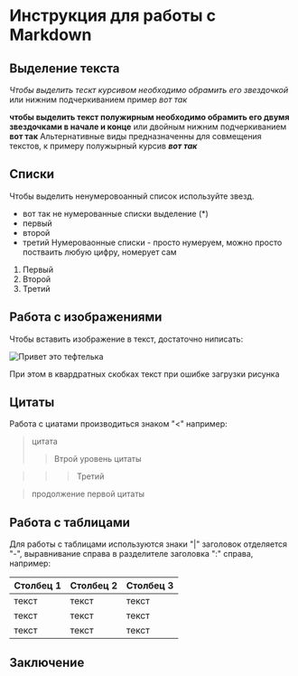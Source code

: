 # Инструкция для работы с Markdown

##  Выделение текста
*Чтобы выделить тескт курсивом необходимо обрамить его звездочкой* или нижним подчеркиванием пример _вот так_

**чтобы выделить текст полужирным необходимо обрамить его двумя звездочками в начале и конце** или двойным нижним подчеркиванием __вот так__
Альтернативные виды предназначенны для совмещения текстов, к примеру полужырный курсив _**вот так**_

## Списки

Чтобы выделить ненумеровоанный список используйте звезд. 
* вот так
не нумерованные списки выделение (*)
* первый 
* второй
* третий
Нумероваонные списки - просто нумеруем, можно просто постваить любую цифру, номерует сам
1. Первый
1. Второй
1. Третий

## Работа с изображениями
Чтобы вставить изображение в текст, достаточно ниписать: 

![Привет это тефтелька](teftelka2.jpg)


При этом в квардратных скобках текст при ошибке загрузки рисунка
## Цитаты

Работа с циатами производиться знаком "<" например:

>цитата
>>Втрой уровень цитаты

>>>Третий

>продолжение первой цитаты

## Работа с таблицами

Для работы с таблицами используются знаки "|" заголовок отделяется "-", выравнивание справа в разделителе заголовка  ":" справа, например:

| Столбец 1| Столбец 2 | Cтолбец 3 |
|-|-|-|
| текст     |  текст  |  текст     |
|  текст    |  текст     |    текст  |
|  текст  |  текст       |    текст  |

## Заключение


[def]: teftelka.png